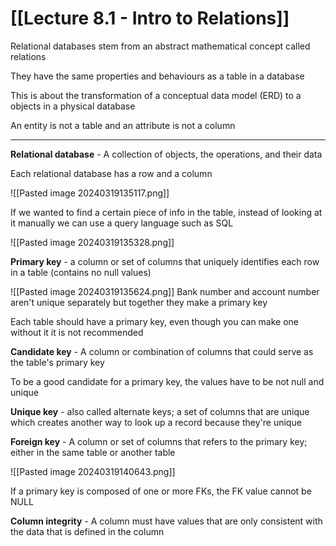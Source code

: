 # [[Lecture 8.1 - Intro to Relations]]

Relational databases stem from an abstract mathematical concept called relations

They have the same properties and behaviours as a table in a database

This is about the transformation of a conceptual data model (ERD) to a objects in a physical database

An entity is not a table and an attribute is not a column

---

**Relational database** - A collection of objects, the operations, and their data

Each relational database has a row and a column

![[Pasted image 20240319135117.png]]

If we wanted to find a certain piece of info in the table, instead of looking at it manually we can use a query language such as SQL

![[Pasted image 20240319135328.png]]

**Primary key** - a column or set of columns that uniquely identifies each row in a table (contains no null values)

![[Pasted image 20240319135624.png]]
Bank number and account number aren't unique separately but together they make a primary key

Each table should have a primary key, even though you can make one without it it is not recommended

**Candidate key** - A column or combination of columns that could serve as the table's primary key

To be a good candidate for a primary key, the values have to be not null and unique

**Unique key** - also called alternate keys; a set of columns that are unique which creates another way to look up a record because they're unique

**Foreign key** - A column or set of columns that refers to the primary key; either in the same table or another table

![[Pasted image 20240319140643.png]]

If a primary key is composed of one or more FKs, the FK value cannot be NULL

**Column integrity** - A column must have values that are only consistent with the data that is defined in the column
